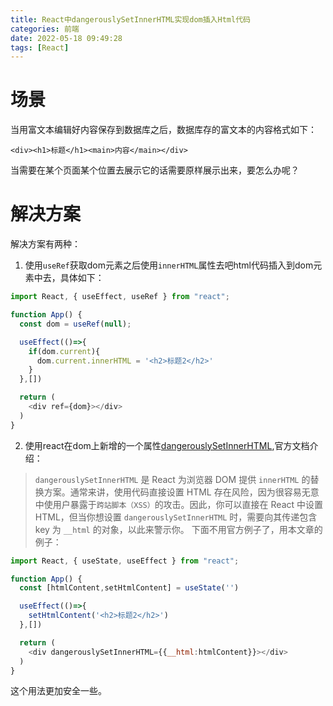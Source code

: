 ```yaml
---
title: React中dangerouslySetInnerHTML实现dom插入Html代码
categories: 前端
date: 2022-05-18 09:49:28
tags: [React]
---
```

<script type="text/javascript" src="/js/bai.js"></script>

# 场景
当用富文本编辑好内容保存到数据库之后，数据库存的富文本的内容格式如下：  
```
<div><h1>标题</h1><main>内容</main></div>
```
当需要在某个页面某个位置去展示它的话需要原样展示出来，要怎么办呢？
<!-- more -->
# 解决方案
解决方案有两种： 
1. 使用`useRef`获取dom元素之后使用`innerHTML`属性去吧html代码插入到dom元素中去，具体如下：
```js
import React, { useEffect, useRef } from "react";

function App() {
  const dom = useRef(null);

  useEffect(()=>{
    if(dom.current){
      dom.current.innerHTML = '<h2>标题2</h2>'
    }
  },[])

  return (
    <div ref={dom}></div>
  )
}
```
2. 使用react在dom上新增的一个属性[dangerouslySetInnerHTML](https://zh-hans.reactjs.org/docs/dom-elements.html#dangerouslysetinnerhtml),官方文档介绍：
> `dangerouslySetInnerHTML` 是 React 为浏览器 DOM 提供 `innerHTML` 的替换方案。通常来讲，使用代码直接设置 HTML 存在风险，因为很容易无意中使用户暴露于`跨站脚本（XSS）`的攻击。因此，你可以直接在 React 中设置 HTML，但当你想设置 `dangerouslySetInnerHTML` 时，需要向其传递包含 key 为 `__html` 的对象，以此来警示你。
下面不用官方例子了，用本文章的例子：
```js
import React, { useState, useEffect } from "react";

function App() {
  const [htmlContent,setHtmlContent] = useState('')

  useEffect(()=>{
    setHtmlContent('<h2>标题2</h2>')
  },[])

  return (
    <div dangerouslySetInnerHTML={{__html:htmlContent}}></div>
  )
}
```
这个用法更加安全一些。